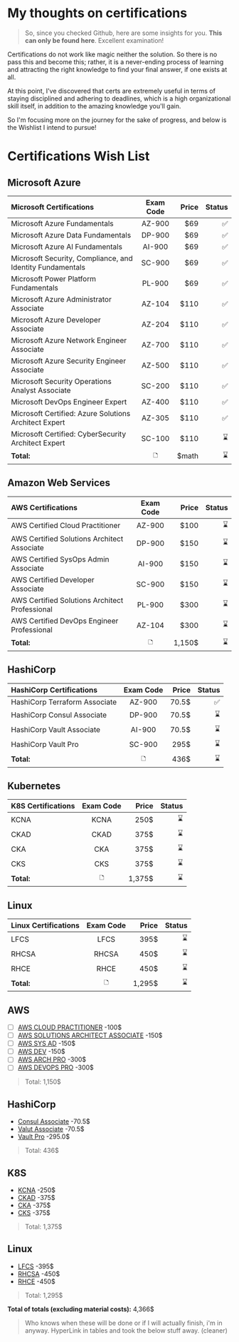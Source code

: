 
# My thoughts on certifications
> So, since you checked Github, here are some insights for you. **This can only be found here**. Excellent examination!

Certifications do not work like magic neither the solution. So there is no pass this and become this; rather, it is a never-ending process of learning and attracting the right knowledge to find your final answer, if one exists at all.

At this point, I've discovered that certs are extremely useful in terms of staying disciplined and adhering to deadlines, which is a high organizational skill itself, in addition to the amazing knowledge you'll gain.

So I'm focusing more on the journey for the sake of progress, and below is the Wishlist I intend to pursue!

# Certifications Wish List
## Microsoft Azure
| **Microsoft Certifications**                                    | **Exam Code** | **Price** | **Status**|
|:--------                                                        | :--------:    | --------: | --------: |
| Microsoft Azure Fundamentals                                    |  AZ-900       |   $69     |   ✅   |
| Microsoft Azure Data Fundamentals                               |   DP-900      |   $69     |   ✅   |
| Microsoft Azure AI Fundamentals                                 |  AI-900       |   $69     |   ✅   |
| Microsoft Security, Compliance, and Identity Fundamentals       |   SC-900      |   $69     |   ✅   |
| Microsoft Power Platform Fundamentals                           |   PL-900      |   $69     |   ✅   |
| Microsoft Azure Administrator Associate                         |   AZ-104      |   $110    |   ✅   |
| Microsoft Azure Developer Associate                             |   AZ-204      |   $110    |   ✅   |
| Microsoft Azure Network Engineer Associate                      |   AZ-700      |   $110    |   ✅   |
| Microsoft Azure Security Engineer Associate                     |   AZ-500      |   $110    |   ✅   |
| Microsoft Security Operations Analyst Associate                 |   SC-200      |   $110    |   ✅   |
| Microsoft DevOps Engineer Expert                                |   AZ-400      |   $110    |   ✅   |
| Microsoft Certified: Azure Solutions Architect Expert           |   AZ-305      |   $110    |   ✅   |
| Microsoft Certified: CyberSecurity Architect Expert             |   SC-100      |   $110    |   ⌛️   |
| **Total:**                                                      |   🗅           |   $math   |   ⌛️   |


## Amazon Web Services
| **AWS Certifications**                                          | **Exam Code** | **Price** | **Status**|
|:--------                                                        | :--------:    | --------: | --------: |
| AWS Certified Cloud Practitioner                                |  AZ-900       |   $100     |   ⌛️   |
| AWS Certified Solutions Architect Associate                     |   DP-900      |   $150     |   ⌛️   |
| AWS Certified SysOps Admin Associate                            |  AI-900       |   $150     |   ⌛️   |
| AWS Certified Developer Associate                               |   SC-900      |   $150     |   ⌛️   |
| AWS Certified Solutions Architect Professional                  |   PL-900      |   $300     |   ⌛️   |
| AWS Certified DevOps Engineer Professional                      |   AZ-104      |   $300     |   ⌛️   |
| **Total:**                                                      |     🗅         |   1,150$   |   ⌛️   |

## HashiCorp
| **HashiCorp Certifications**                                 | **Exam Code** | **Price**   | **Status**|
|:--------                                                     | :--------:    | --------:   | --------: |
| HashiCorp Terraform Associate                                |  AZ-900       |   70.5$     |   ✅   |
| HashiCorp Consul Associate                                   |   DP-900      |   70.5$     |   ⌛️   |
| HashiCorp Vault Associate                                    |  AI-900       |   70.5$     |   ⌛️   |
| HashiCorp Vault Pro                                          |   SC-900      |   295$      |   ⌛️   |
| **Total:**                                                   |    🗅          |   436$     |   ⌛️   |

## Kubernetes
| **K8S Certifications**                                       | **Exam Code** | **Price**   | **Status**|
|:--------                                                     | :--------:    | --------:   | --------: |
| KCNA                                                         |  KCNA        |   250$      |   ⌛️   |
| CKAD                                                         |   CKAD       |   375$      |   ⌛️   |
| CKA                                                          | CKA        |   375$      |   ⌛️   |
| CKS                                                          |   CKS       |   375$      |   ⌛️   |
| **Total:**                                                   |    🗅          |   1,375$    |   ⌛️   |

## Linux
| **Linux Certifications**                                       | **Exam Code** | **Price**   | **Status**|
|:--------                                                     | :--------:    | --------:   | --------: |
| LFCS                                                         |  LFCS       |   395$     |   ⌛️   |
| RHCSA                                                         |   RHCSA      |   450$     |   ⌛️   |
| RHCE                                                          | RHCE         |   450$      |   ⌛️   |
| **Total:**                                                   |    🗅          |   1,295$    |   ⌛️   |


## AWS
-   [ ] [AWS CLOUD PRACTITIONER](https://aws.amazon.com/fr/certification/certified-cloud-practitioner/) -100$
-   [ ] [AWS SOLUTIONS ARCHITECT ASSOCIATE](https://aws.amazon.com/fr/certification/certified-solutions-architect-associate/)  -150$
-   [ ] [AWS SYS AD](https://aws.amazon.com/fr/certification/certified-sysops-admin-associate/)  -150$
-  [ ]  [AWS DEV](https://aws.amazon.com/fr/certification/certified-developer-associate/)  -150$
-  [ ]  [AWS ARCH PRO](https://aws.amazon.com/fr/certification/certified-solutions-architect-professional/) -300$
-  [ ] [AWS DEVOPS PRO](https://aws.amazon.com/fr/certification/certified-devops-engineer-professional/)  -300$
> Total: 1,150$



## HashiCorp
- [Consul Associate](https://www.hashicorp.com/certification/consul-associate) -70.5$
- [Valut Associate](https://www.hashicorp.com/certification/vault-associate)  -70.5$
- [Vault Pro](https://www.hashicorp.com/certification/vault-operations-professional)        -295.0$
> Total: 436$

## K8S
- [KCNA](https://training.linuxfoundation.org/certification/kubernetes-cloud-native-associate/) -250$
- [CKAD](https://www.cncf.io/certification/ckad/) -375$
- [CKA](https://www.cncf.io/certification/cka/)  -375$
- [CKS](https://www.cncf.io/certification/cks/)  -375$
> Total: 1,375$

## Linux
- [LFCS](https://training.linuxfoundation.org/certification/linux-foundation-certified-sysadmin-lfcs/)  -395$
- [RHCSA](https://www.redhat.com/en/services/training/ex200-red-hat-certified-system-administrator-rhcsa-exam) -450$
- [RHCE](https://www.redhat.com/en/services/training/ex294-red-hat-certified-engineer-rhce-exam-red-hat-enterprise-linux-8) -450$
> Total: 1,295$

**Total of totals (excluding material costs):** 4,366$
> Who knows when these will be done or if I will actually finish, i'm in anyway.
> HyperLink in tables and took the below stuff away. (cleaner)
